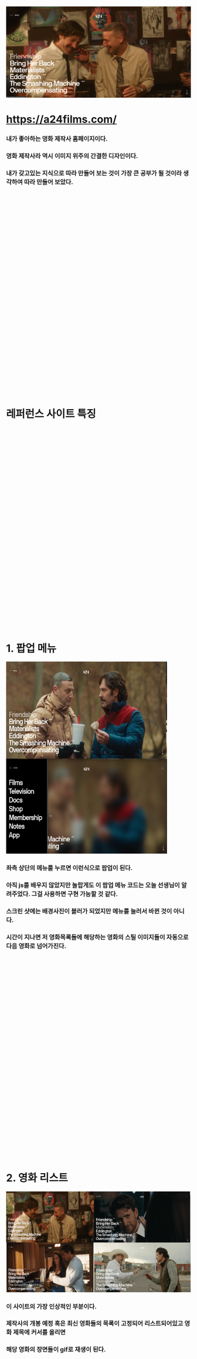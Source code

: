 ![alt text](img/image-1.png)


# https://a24films.com/


### 내가 좋아하는 영화 제작사 홈페이지이다.
### 영화 제작사라 역시 이미지 위주의 간결한 디자인이다.
### 내가 갖고있는 지식으로 따라 만들어 보는 것이 가장 큰 공부가 될 것이라 생각하여 따라 만들어 보았다.







<div style="margin-top:15vh;"></div>




# 레퍼런스 사이트 특징

<div style="margin-top:15vh;"></div>

# 1. 팝업 메뉴

![alt text](img/image-4.png)

### 좌측 상단의 메뉴를 누르면 이런식으로 팝업이 된다. 
### 아직 js를 배우지 않았지만 놀랍게도 이 팝업 메뉴 코드는 오늘 선생님이 알려주었다. 그걸 사용하면 구현 가능할 것 같다.
### 스크린 샷에는 배경사진이 블러가 되었지만 메뉴를 눌러서 바뀐 것이 아니다.
### 시간이 지나면 저 영화목록들에 해당하는 영화의 스틸 이미지들이 자동으로 다음 영화로 넘어가진다.

<div style="margin-top:15vh;"></div>


# 2. 영화 리스트

![alt text](img/image-3.png)


### 이 사이트의 가장 인상적인 부분이다. 
### 제작사의 개봉 예정 혹은 최신 영화들의 목록이 고정되어 리스트되어있고 영화 제목에 커서를 올리면
### 해당 영화의 장면들이 gif로 재생이 된다.

<div style="margin-top:15vh;"></div>

# 3. 굿즈 샵 페이지 와 인터뷰

![alt text](img/image-5.png)


### 저 영화 리스트에서 스크롤 다운을 하면 이런식으로 제작사의 굿즈나 진행한 인터뷰 등의 내용들이 나온다.

### 저렇게 왼쪽에 이미지, 우측에 내용으로 된 링크 혹은 그 반대의 레이아웃 식의 반복이다.

### ✨ 레이아웃을 만들어 놓고 나중에 복붙해서 새로운 내용들을 쉽게 추가하기 용이하게 구조를 짜야겠다고 생각했다.


<div style="margin-top:15vh;"></div>


# 작업 1일차.


### 우선 헤더와 영화 리스트 부분 까지만 작업해보기로 했다.

<div style="margin-top:15vh;"></div>


# 🏢 html

``` html

<body>
    <header>
        <!-------------- 헤더 ---------------->
        <a href="#" onclick="event.preventDefault();" class="menu-open">
            <span class="bar-icon">
            <i class="fas fa-bars"></i>
          </span>
            <span class="menu-txt">MENU</span>
        </a>
        <h1 class="logo"><a href="#"><img src="img/A24-logo.png" alt="logo"></a></h1>

        <a href="#" class="search-open">
            <i class="fas fa-search"></i>
        </a>

        <!----- 사이드 메뉴 ----->
        <nav class="gnb">
            <a href="#" onclick="event.preventDefault();" class="close">
                <i class="fas fa-times"></i>
            </a>
            <ul>
                <li><a href="#">Films</a></li>
                <li><a href="#">Television</a></li>
                <li><a href="#">Docs</a></li>
                <li><a href="#">Shop</a></li>
                <li><a href="#">Membership</a></li>
                <li><a href="#">Notes</a></li>
                <li><a href="#">App</a></li>
            </ul>
        </nav>

    </header>
    <main class="main-content">
        <!--  최신 영화 리스트  -->
        <section class="movie-list">
            <ul class="movie">
                <li><a href="#" data-bg="https://d135u4jtzauizi.cloudfront.net/friendshipgif1.gif">Friendship<span
                        class="since">2025</span></a></li>
                <li><a href="#"
                       data-bg="https://d135u4jtzauizi.cloudfront.net/2ad833b4-3dd3-1495-58d7-df55ba94563e.gif">Bring
                    Her Back<span class="since">2025</span></a></li>
                <li><a href="#" data-bg="https://d135u4jtzauizi.cloudfront.net/cigarette-1.gif">Materialists<span
                        class="since">2025</span></a></li>
                <li><a href="#" data-bg="https://d135u4jtzauizi.cloudfront.net/_hero/121189/EDDINGTON-FIRST-LOOK.webp">Eddington<span
                        class="since">2025</span></a></li>
                <li><a href="#" data-bg="https://d135u4jtzauizi.cloudfront.net/TSM-1.gif">The Smashing Machine<span
                        class="since">2025</span></a><span class="since">2025</span></li>
                <li><a href="#"
                       data-bg="https://d135u4jtzauizi.cloudfront.net/_hero/121944/Screenshot-2025-04-29-at-10.40.38-AM_2025-04-29-155400_xivs.webp">Overcompensating<span
                        class="since">2025</span></a>>
                </li>
            </ul>
        </section>
    </main>
```


# css

``` css
@import url(../common.css);


body {
    font-size: 16px;
    background: #333;
    height: 400em;
}

header {
    display: flex;
    width: 100%;
    justify-content: space-between;
    padding-top: 4%;
    position: fixed;
}


header .logo img {
    width: 4.5em;
    filter: grayscale(100%) invert(100%);
}

header .menu-open {
    display: flex;
    align-items: flex-end;
    justify-content: center;
    margin-left: 3%;
    color: white;
}

header .menu-open .menu-txt {
    margin-left: 0.5em;
    margin-bottom: 0.3em;
}

header .menu-open .bar-icon {
    font-size: 1.7em;
}

header .search-open {
    font-size: 2em;
    display: flex;
    align-items: center;
    justify-content: center;
    margin-right: 3%;
    color: white;
}


header .gnb {
    height: 100vh;
    position: fixed;
    top: 0;
    width: 28%;
    font-size: 4em;
    font-weight: 600;
    padding-left: 2%;
    padding-top: 3%;
    line-height: 1.3em;
    color: white;
    background: rgba(0, 0, 0, 70%);
    z-index: 10;
    left: -30%;
    transition: 0.4s ease-out;
}

header .gnb .fa-times {
    margin-bottom: 20%;
    transition: 0.3s ease;
}

header .gnb .fa-times:hover {
    color: #999999;
}

header .gnb li {
    transition: 0.3s ease;
}

header .gnb li:hover {
    color: #999999;
}

header .gnb.on {
    left: 0;
}

main .movie-list {
    width: 100vw;
    height: 100vh;
    display: flex;
    flex-direction: column;
    align-items: flex-start;
    justify-content: center;
    font-size: 4em;
    font-weight: 600;
    color: white;
}

main .movie-list .movie {
    margin-top: 20%;
    margin-left: 2%;

}

main .movie-list .movie li {
    width: 100vw;
    margin-top: 0.2%;
    transition: 0.3s ease;
    display: flex;

}

main .movie-list .movie li:hover {
    color: #999999;
}

main .movie-list .movie li > a {
    display: flex;
    width: 100vw;
}

main .movie-list .movie li .since {
    font-size: 0.3em;
    font-weight: 300;
}
```


# Javascript

```js
<script>
    //버튼의 요소 노드 취득
    const menuBtn = document.querySelector('header .menu-open');
    const closeBtn = document.querySelector('.gnb .close');

    const gnb = document.querySelector('.gnb');

    //클릭 이벤트 생성
    menuBtn.addEventListener('click', () => {
        gnb.classList.add('on');
    });

    closeBtn.addEventListener('click', () => {
        gnb.classList.remove('on');
    });

    document.addEventListener('keyup', (e) => {
        if (e.key === 'escape') {
            gnb.classList.toggle('on');
        }
    })
    const main = document.querySelector('.main-content');
    const links = document.querySelectorAll('.movie-list a');

    links.forEach(link => {
        const bg = link.getAttribute('data-bg');

        link.addEventListener('mouseenter', () => {
            main.style.backgroundImage = `url(${bg})`;
        });

        link.addEventListener('mouseleave', () => {
            main.style.backgroundImage = ''; // 초기화하거나 기본 이미지로 변경
        });
        // 배경 이미지 속성 설정
        main.style.backgroundImage = `url(${bg})`;
        main.style.backgroundRepeat = 'no-repeat';
        main.style.backgroundSize = 'cover';
        main.style.backgroundPosition = 'center';
    });


</script>

```

<div style="margin-top:15vh;"></div>

# 1일차 결과물


![alt text](img/image-8.png)


### 팝업 메뉴는 레퍼런스와 다르게 투명도를 주었는데, 최초 스크롤의 영화 리스트와 겹쳐보여서 가독성이 좋지않아
### 수정해야겠다고 생각했다. 

<div style="margin-top:15vh;"></div>

# 작업시 있었던 문제점과 해결과정


### 단순하게 `a:hover` 를 사용하여 각자 영화 제목들에 background-image 를 적용 하면 되겠구나 생각했지만
### 내가 적용해야 하는 background-image는 li>a 로 만들어진 제목들이 아닌 조상 요소인 section 태그였다.
### css에서는 이렇게 자식요소에서 위로 역행하는 상호작용을 설정하는 것이 불가능하여 gpt를 이용해서 자바스크립트 코드를 얻었다.

```js
const main = document.querySelector('.main-content');
    const links = document.querySelectorAll('.movie-list a');

    links.forEach(link => {
        const bg = link.getAttribute('data-bg');

        link.addEventListener('mouseenter', () => {
            main.style.backgroundImage = `url(${bg})`;
        });

        link.addEventListener('mouseleave', () => {
            main.style.backgroundImage = ''; // 초기화하거나 기본 이미지로 변경
        });
```

### 바로 이 부분이 영화 제목에 hover 했을때 조상인 .main-content 클래스의 배경화면을 바꿔주는 부분이다.
### 그리고 이렇게 하기 위해서는

```html
                <li><a href="#" data-bg="https://d135u4jtzauizi.cloudfront.net/friendshipgif1.gif">Friendship<span
                        class="since">2025</span></a></li>
```
### 이렇게 li>a 태그들에 data-bg로 링크를 걸어주어야 했다.
### 이러고 나니 원하는대로 마우스 커서에 따라 배경은 바뀌는데 배경들의 사이즈가 cover로 되지도 않고, 작은 사이즈로 repeat 되어 출력되었다.

### css 코드에는 background-image: cover; 가 되어있었지만 먹히지 않는 상황.

```js
// 배경 이미지 속성 설정
        main.style.backgroundImage = `url(${bg})`;
        main.style.backgroundRepeat = 'no-repeat';
        main.style.backgroundSize = 'cover';
        main.style.backgroundPosition = 'center';
    });
```

### 그래서 이렇게 JS에서 직접 속성설정을 하니 해결이 되었다.

<div style="margin-top:15vh;"></div>

# TIL

### CSS에서는 자식요소가 부모의 요소를 컨트롤 할 수는 없다. 역행 불가.
### JS에서는 상황별로 css 코드의 직접적인 변화를 줄 수가 있다.

<div style="margin-top:15vh;"></div>

# 다음 목표

### 우선 다음 스크롤들을 추가하여 만들고 하나씩 기능들을 추가해나가야겠다.

### 다음 스크롤인 굿즈샵, 행사나 소식 같은 부분들의 레이아웃은 좌우 순서만 바뀌었지 레이아웃 자체는 같다.
### 그래서 그 부분을 작업을 할때 추후에 내용을 수정하기에 용이하도록 구조를 만드는 부분에 집중해봐야겠다.